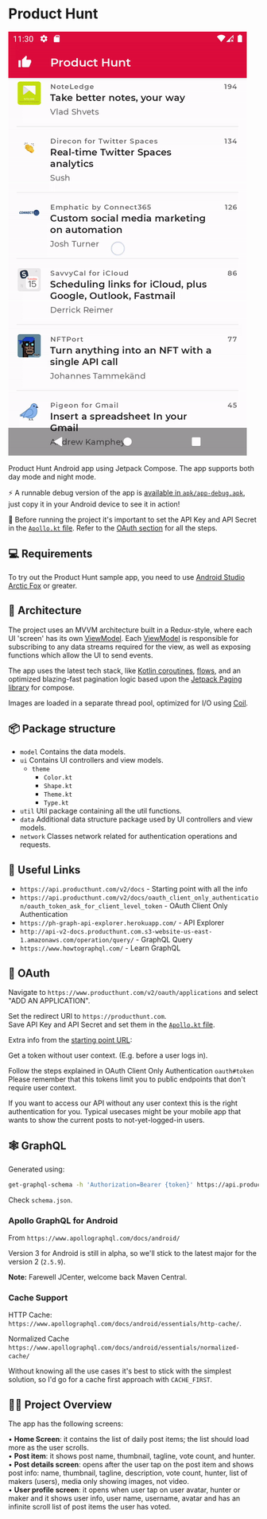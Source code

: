 # Product Hunt

<img src="readme/preview.gif" alt="Product Hunt app preview" />

Product Hunt Android app using Jetpack Compose.
The app supports both day mode and night mode.

⚡️ A runnable debug version of the app is [available in `apk/app-debug.apk`](apk/app-debug.apk), just copy it in your Android device to see it in action!

👀 Before running the project it's important to set the API Key and API Secret in the [`Apollo.kt` file](https://github.com/simoarpe/product-hunt/blob/main/app/src/main/java/com/sarpex/producthunt/Apollo.kt#L75-L76). Refer to the [OAuth section](#-oauth) for all the steps.

💻 Requirements
------------
To try out the Product Hunt sample app, you need to use [Android Studio Arctic Fox](https://developer.android.com/studio) or greater.

🧬 Architecture
------------
The project uses an MVVM architecture built in a Redux-style, where each UI 'screen' has its own [ViewModel](https://developer.android.com/topic/libraries/architecture/viewmodel).
Each [ViewModel](https://developer.android.com/topic/libraries/architecture/viewmodel) is responsible for subscribing to any data streams required for the view, as well as exposing functions which allow the UI to send events.

The app uses the latest tech stack, like [Kotlin coroutines](https://developer.android.com/kotlin/coroutines), [flows](https://developer.android.com/kotlin/flow), and an optimized blazing-fast pagination logic based upon the [Jetpack Paging library](https://developer.android.com/jetpack/androidx/releases/paging) for compose.

Images are loaded in a separate thread pool, optimized for I/O using [Coil](https://github.com/coil-kt/coil).

📦 Package structure
------------
- `model` Contains the data models.
- `ui` Contains UI controllers and view models.
	- `theme` 
		- `Color.kt`
		- `Shape.kt`
		- `Theme.kt`
		- `Type.kt`
- `util` Util package containing all the util functions.
- `data` Additional data structure package used by UI controllers and view models.
- `network` Classes network related for authentication operations and requests.

🔗 Useful Links
------------
- `https://api.producthunt.com/v2/docs` - Starting point with all the info
- `https://api.producthunt.com/v2/docs/oauth_client_only_authentication/oauth_token_ask_for_client_level_token` - OAuth Client Only Authentication
- `https://ph-graph-api-explorer.herokuapp.com/` - API Explorer
- `http://api-v2-docs.producthunt.com.s3-website-us-east-1.amazonaws.com/operation/query/` - GraphQL Query
- `https://www.howtographql.com/` - Learn GraphQL

🔑 OAuth
------------

Navigate to `https://www.producthunt.com/v2/oauth/applications` and select "ADD AN APPLICATION".

Set the redirect URI to `https://producthunt.com`.  
Save API Key and API Secret and set them in the [`Apollo.kt` file](https://github.com/simoarpe/product-hunt/blob/main/app/src/main/java/com/sarpex/producthunt/Apollo.kt#L75-L76).

Extra info from the [starting point URL](https://api.producthunt.com/v2/docs):

Get a token without user context. (E.g. before a user logs in).

Follow the steps explained in OAuth Client Only Authentication `oauth#token`
Please remember that this tokens limit you to public endpoints that don't require user context.

If you want to access our API without any user context this is the right authentication for you.
Typical usecases might be your mobile app that wants to show the current posts to not-yet-logged-in users.

🕸 GraphQL
------------

Generated using:

```bash
get-graphql-schema -h 'Authorization=Bearer {token}' https://api.producthunt.com/v2/api/graphql -j > schema.json
```

Check `schema.json`.

### Apollo GraphQL for Android

From `https://www.apollographql.com/docs/android/`

Version 3 for Android is still in alpha, so we'll stick to the latest major for the version 2 (`2.5.9`).

**Note:** Farewell JCenter, welcome back Maven Central.

### Cache Support

HTTP Cache: `https://www.apollographql.com/docs/android/essentials/http-cache/`.

Normalized Cache `https://www.apollographql.com/docs/android/essentials/normalized-cache/`

Without knowing all the use cases it's best to stick with the simplest solution, so I'd go for a cache first approach with `CACHE_FIRST`.


🧑‍🏫 Project Overview
------------

The app has the following screens:

• **Home Screen**: it contains the list of daily post items; the list should load more as the user scrolls.  
• **Post item**: it shows post name, thumbnail, tagline, vote count, and hunter.  
• **Post details screen**: opens after the user tap on the post item and shows post info: name, thumbnail, tagline, description, vote count, hunter, list of makers (users), media only showing images, not video.  
• **User profile screen**: it opens when user tap on user avatar, hunter or maker and it shows user info, user name, username, avatar and has an infinite scroll list of post items the user has voted.  

